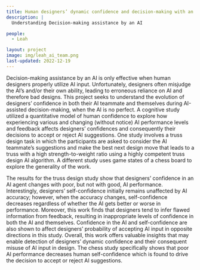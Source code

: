 ```yaml
---
title: Human designers’ dynamic confidence and decision-making with an AI teammate
description: |
  Understanding Decision-making assistance by an AI 

people:
  - Leah

layout: project
image: img/leah_ai_team.png
last-updated: 2022-12-19
---
```


Decision-making assistance by an AI is only effective when human designers properly utilize AI input. Unfortunately, designers often misjudge the AI’s and/or their own ability, leading to erroneous reliance on AI and therefore bad designs. This project seeks to understand the evolution of designers’ confidence in both their AI teammate and themselves during AI-assisted decision-making, when the AI is no perfect. A cognitive study utilized a quantitative model of human confidence to explore how experiencing various and changing (without notice) AI performance levels and feedback affects designers’ confidences and consequently their decisions to accept or reject AI suggestions. One study involves a truss design task in which the participants are asked to consider the AI teammate’s suggestions and make the best next design move that leads to a truss with a high strength-to-weight ratio using a highly competent truss design AI algorithm. A different study uses game states of a chess board to explore the generality of the work.

The results for the truss design study show that designers’ confidence in an AI agent changes with poor, but not with good, AI performance. Interestingly, designers’ self-confidence initially remains unaffected by AI accuracy; however, when the accuracy changes, self-confidence decreases regardless of whether the AI gets better or worse in performance. Moreover, this work finds that designers tend to infer flawed information from feedback, resulting in inappropriate levels of confidence in both the AI and themselves. Confidence in the AI and self-confidence are also shown to affect designers’ probability of accepting AI input in opposite directions in this study. Overall, this work offers valuable insights that may enable detection of designers’ dynamic confidence and their consequent misuse of AI input in design. The chess study specifically shows that poor AI performance decreases human self-confidence which is found to drive the decision to accept or reject AI suggestions. 

